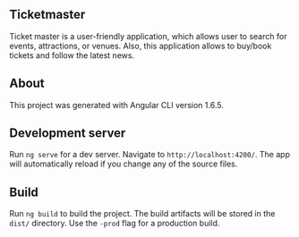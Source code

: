 ## Ticketmaster

Ticket master is a user-friendly application, which allows user to search for events, attractions, or venues.
Also, this application allows to buy/book tickets and follow the latest news.

## About

This project was generated with Angular CLI version 1.6.5.

## Development server

Run `ng serve` for a dev server. Navigate to `http://localhost:4200/`. The app will automatically reload if you change any of the source files.

## Build

Run `ng build` to build the project. The build artifacts will be stored in the `dist/` directory. Use the `-prod` flag for a production build.
